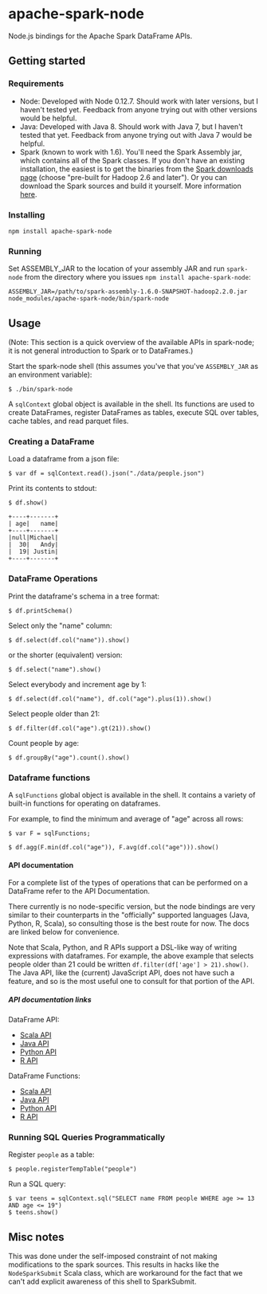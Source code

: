 apache-spark-node
=================

Node.js bindings for the Apache Spark DataFrame APIs.


Getting started
---------------

### Requirements

- Node: Developed with Node 0.12.7. Should work with later versions, but I haven't
  tested yet. Feedback from anyone trying out with other versions would be helpful.
- Java: Developed with Java 8. Should work with Java 7, but I haven't tested
  that yet. Feedback from anyone trying out with Java 7 would be helpful.
- Spark (known to work with 1.6). You'll need the Spark Assembly jar, which
  contains all of the Spark classes. If you don't have an existing
  installation, the easiest is to get the binaries from the
  [Spark downloads page](http://spark.apache.org/downloads.html) (choose
  "pre-built for Hadoop 2.6 and later"). Or you can download the Spark sources
  and build it yourself. More information
  [here](http://spark.apache.org/docs/latest/building-spark.html).


### Installing

`npm install apache-spark-node`


### Running

Set ASSEMBLY_JAR to the location of your assembly JAR and run `spark-node` from the directory where you issues `npm install apache-spark-node`:
```shell
ASSEMBLY_JAR=/path/to/spark-assembly-1.6.0-SNAPSHOT-hadoop2.2.0.jar node_modules/apache-spark-node/bin/spark-node
```

Usage
-----

(Note: This section is a quick overview of the available APIs in spark-node;
it is not general introduction to Spark or to DataFrames.)

Start the spark-node shell (this assumes you've that you've `ASSEMBLY_JAR` as
an environment variable):

    $ ./bin/spark-node

A `sqlContext` global object is available in the shell. Its functions are used to create
DataFrames, register DataFrames as tables, execute SQL over tables, cache
tables, and read parquet files.


### Creating a DataFrame

Load a dataframe from a json file:

    $ var df = sqlContext.read().json("./data/people.json")

Print its contents to stdout:

    $ df.show()

```
+----+-------+
| age|   name|
+----+-------+
|null|Michael|
|  30|   Andy|
|  19| Justin|
+----+-------+
```

### DataFrame Operations

Print the dataframe's schema in a tree format:

    $ df.printSchema()

Select only the "name" column:

    $ df.select(df.col("name")).show()

or the shorter (equivalent) version:

    $ df.select("name").show()

Select everybody and increment age by 1:

    $ df.select(df.col("name"), df.col("age").plus(1)).show()

Select people older than 21:

    $ df.filter(df.col("age").gt(21)).show()

Count people by age:

    $ df.groupBy("age").count().show()


### Dataframe functions

A `sqlFunctions` global object is available in the shell. It contains a
variety of built-in functions for operating on dataframes.

For example, to find the minimum and average of "age" across all rows:

    $ var F = sqlFunctions;

    $ df.agg(F.min(df.col("age")), F.avg(df.col("age"))).show()

#### API documentation

For a complete list of the types of operations that can be performed on a
DataFrame refer to the API Documentation.

There currently is no node-specific version, but the node bindings are
very similar to their counterparts in the "officially" supported languages
(Java, Python, R, Scala), so consulting those is the best route for
now. The docs are linked below for convenience.

Note that Scala, Python, and R APIs support a DSL-like way of writing
expressions with dataframes. For example, the above example that selects
people older than 21 could be written `df.filter(df['age'] > 21).show()`. The
Java API, like the (current) JavaScript API, does not have such a feature, and
so is the most useful one to consult for that portion of the API.


##### API documentation links

DataFrame API:
- [Scala API](http://spark.apache.org/docs/latest/api/scala/index.html#org.apache.spark.sql.DataFrame)
- [Java API](http://spark.apache.org/docs/latest/api/java/org/apache/spark/sql/DataFrame.html)
- [Python API](http://spark.apache.org/docs/latest/api/python/pyspark.sql.html#pyspark.sql.DataFrame)
- [R API](http://spark.apache.org/docs/latest/api/R/index.html)


DataFrame Functions:
- [Scala API](http://spark.apache.org/docs/latest/api/scala/index.html#org.apache.spark.sql.functions$)
- [Java API](http://spark.apache.org/docs/latest/api/java/org/apache/spark/sql/functions.html)
- [Python API](http://spark.apache.org/docs/latest/api/python/pyspark.sql.html#module-pyspark.sql.functions)
- [R API](http://spark.apache.org/docs/latest/api/R/index.html)


### Running SQL Queries Programmatically

Register `people` as a table:

    $ people.registerTempTable("people")

Run a SQL query:

    $ var teens = sqlContext.sql("SELECT name FROM people WHERE age >= 13 AND age <= 19")
    $ teens.show()

## Misc notes

This was done under the self-imposed constraint of not making modifications to
the spark sources. This results in hacks like the `NodeSparkSubmit` Scala
class, which are workaround for the fact that we can't add explicit awareness
of this shell to SparkSubmit.



